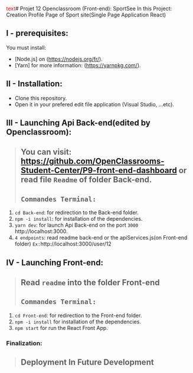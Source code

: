 <span style="color: red;">text</span># Projet 12 Openclassroom (Front-end): SportSee
In this Project: Creation Profile Page of Sport site(Single Page Application React)
## I - prerequisites:
You must install:  
* [Node.js] on (https://nodejs.org/fr/).
* [Yarn] for more information: (https://yarnpkg.com/).
## II - Installation:
* Clone this repository.
* Open it in your prefered edit file application (Visual Studio, ...etc).
## III - Launching Api Back-end(edited by Openclassroom):
> You can visit: https://github.com/OpenClassrooms-Student-Center/P9-front-end-dashboard or read file `Readme` of folder Back-end.
>----
>`Commandes Terminal:`
>----
1. `cd Back-end`: for redirection to the Back-end folder.
2. `npm -i install`: for installation of the dependencies.
3. `yarn dev`: for launch Api Back-end on the port `3000` http://localhost:3000.
4. `4 endpoints`: read readme back-end or the apiServices.js(on Front-end folder) `Ex:`http://localhost:3000/user/12
## IV - Launching Front-end:
> Read `readme` into the folder Front-end
> ----
>`Commandes Terminal:`
>----
1. `cd Front-end`: for redirection to the Front-end folder.
2. `npm -i install` for installation of the dependencies.
3. `npm start` for run the React Front App.
### Finalization:
> Deployment In Future Development
> ----

